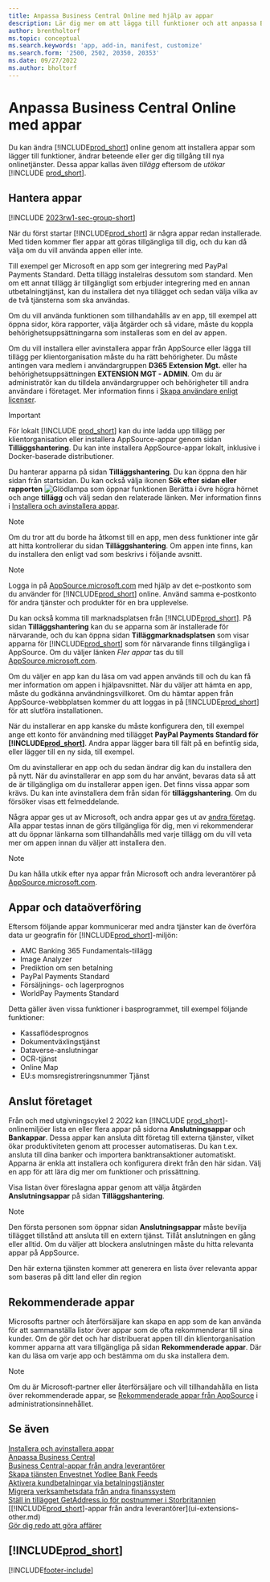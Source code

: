 ```yaml
---
title: Anpassa Business Central Online med hjälp av appar
description: Lär dig mer om att lägga till funktioner och att anpassa Business Central genom att installera appar i den här artikeln.
author: brentholtorf
ms.topic: conceptual
ms.search.keywords: 'app, add-in, manifest, customize'
ms.search.form: '2500, 2502, 20350, 20353'
ms.date: 09/27/2022
ms.author: bholtorf
---
```

# Anpassa Business Central Online med appar

Du kan ändra [!INCLUDE[prod_short](includes/prod_short.md)] online genom att installera appar som lägger till funktioner, ändrar beteende eller ger dig tillgång till nya onlinetjänster. Dessa appar kallas även *tillägg* eftersom de *utökar* [!INCLUDE [prod_short](includes/prod_short.md)].

## Hantera appar

[!INCLUDE [2023rw1-sec-group-short](includes/2023rw1-sec-group-short.md)]

När du först startar [!INCLUDE[prod_short](includes/prod_short.md)] är några appar redan installerade. Med tiden kommer fler appar att göras tillgängliga till dig, och du kan då välja om du vill använda appen eller inte.

Till exempel ger Microsoft en app som ger integrering med PayPal Payments Standard. Detta tillägg instalelras dessutom som standard. Men om ett annat tillägg är tillgängligt som erbjuder integrering med en annan utbetalningtjänst, kan du installera det nya tillägget och sedan välja vilka av de två tjänsterna som ska användas.  

Om du vill använda funktionen som tillhandahålls av en app, till exempel att öppna sidor, köra rapporter, välja åtgärder och så vidare, måste du koppla behörighetsuppsättningarna som installeras som en del av appen.

Om du vill installera eller avinstallera appar från AppSource eller lägga till tillägg per klientorganisation måste du ha rätt behörigheter. Du måste antingen vara medlem i användargruppen **D365 Extension Mgt.** eller ha behörighetsuppsättningen **EXTENSION MGT - ADMIN**. Om du är administratör kan du tilldela användargrupper och behörigheter till andra användare i företaget. Mer information finns i [Skapa användare enligt licenser](ui-how-users-permissions.md).  

> [!IMPORTANT]  
> För lokalt [!INCLUDE [prod_short](includes/prod_short.md)] kan du inte ladda upp tillägg per klientorganisation eller installera AppSource-appar genom sidan **Tilläggshantering**. Du kan inte installera AppSource-appar lokalt, inklusive i Docker-baserade distributioner.

Du hanterar apparna på sidan **Tilläggshantering**. Du kan öppna den här sidan från startsidan. Du kan också välja ikonen **Sök efter sidan eller rapporten** ![Glödlampa som öppnar funktionen Berätta](media/ui-search/search_small.png "Berätta vad du vill göra") i övre högra hörnet och ange **tillägg** och välj sedan den relaterade länken. Mer information finns i [Installera och avinstallera appar](ui-extensions-install-uninstall.md).

> [!NOTE]  
> Om du tror att du borde ha åtkomst till en app, men dess funktioner inte går att hitta kontrollerar du sidan **Tilläggshantering**. Om appen inte finns, kan du installera den enligt vad som beskrivs i följande avsnitt.  

> [!NOTE]  
> Logga in på [AppSource.microsoft.com](https://appsource.microsoft.com/) med hjälp av det e-postkonto som du använder för [!INCLUDE[prod_short](includes/prod_short.md)] online. Använd samma e-postkonto för andra tjänster och produkter för en bra upplevelse.  

Du kan också komma till marknadsplatsen från [!INCLUDE[prod_short](includes/prod_short.md)]. På sidan **Tilläggshantering** kan du se apparna som är installerade för närvarande, och du kan öppna sidan **Tilläggmarknadsplatsen** som visar apparna för [!INCLUDE[prod_short](includes/prod_short.md)] som för närvarande finns tillgängliga i AppSource. Om du väljer länken *Fler appar* tas du till [AppSource.microsoft.com](https://appsource.microsoft.com/marketplace/apps?product=dynamics-365%3Bdynamics-365-business-central&page=1).  

Om du väljer en app kan du läsa om vad appen används till och du kan få mer information om appen i hjälpavsnittet. När du väljer att hämta en app, måste du godkänna användningsvillkoret. Om du hämtar appen från AppSource-webbplatsen kommer du att loggas in på [!INCLUDE[prod_short](includes/prod_short.md)] för att slutföra installationen.  

När du installerar en app kanske du måste konfigurera den, till exempel ange ett konto för användning med tillägget **PayPal Payments Standard för [!INCLUDE[prod_short](includes/prod_short.md)]**.
Andra appar lägger bara till fält på en befintlig sida, eller lägger till en ny sida, till exempel.   

Om du avinstallerar en app och du sedan ändrar dig kan du installera den på nytt. När du avinstallerar en app som du har använt, bevaras data så att de är tillgängliga om du installerar appen igen. Det finns vissa appar som krävs. Du kan inte avinstallera dem från sidan för **tilläggshantering**. Om du försöker visas ett felmeddelande.  

Några appar ges ut av Microsoft, och andra appar ges ut av [andra företag](ui-extensions-other.md). Alla appar testas innan de görs tillgängliga för dig, men vi rekommenderar att du öppnar länkarna som tillhandahålls med varje tillägg om du vill veta mer om appen innan du väljer att installera den.  

> [!NOTE]  
> Du kan hålla utkik efter nya appar från Microsoft och andra leverantörer på [AppSource.microsoft.com](https://appsource.microsoft.com/marketplace/apps?product=dynamics-365%3Bdynamics-365-business-central&page=1).

## Appar och dataöverföring

Eftersom följande appar kommunicerar med andra tjänster kan de överföra data ur geografin för [!INCLUDE[prod_short](includes/prod_short.md)]-miljön:

* AMC Banking 365 Fundamentals-tillägg
* Image Analyzer
* Prediktion om sen betalning
* PayPal Payments Standard
* Försäljnings- och lagerprognos
* WorldPay Payments Standard

Detta gäller även vissa funktioner i basprogrammet, till exempel följande funktioner:

* Kassaflödesprognos
* Dokumentväxlingstjänst
* Dataverse-anslutningar
* OCR-tjänst
* Online Map
* EU:s momsregistreringsnummer Tjänst

## Anslut företaget

Från och med utgivningscykel 2 2022 kan [!INCLUDE [prod_short](includes/prod_short.md)]-onlinemiljöer lista en eller flera appar på sidorna **Anslutningsappar** och **Bankappar**. Dessa appar kan ansluta ditt företag till externa tjänster, vilket ökar produktiviteten genom att processer automatiseras. Du kan t.ex. ansluta till dina banker och importera banktransaktioner automatiskt. Apparna är enkla att installera och konfigurera direkt från den här sidan. Välj en app för att lära dig mer om funktioner och prissättning.  

Visa listan över föreslagna appar genom att välja åtgärden **Anslutningsappar** på sidan **Tilläggshantering**.  

> [!NOTE]
> Den första personen som öppnar sidan **Anslutningsappar** måste bevilja tillägget tillstånd att ansluta till en extern tjänst. Tillåt anslutningen en gång eller alltid. Om du väljer att blockera anslutningen måste du hitta relevanta appar på AppSource.

Den här externa tjänsten kommer att generera en lista över relevanta appar som baseras på ditt land eller din region

## Rekommenderade appar

Microsofts partner och återförsäljare kan skapa en app som de kan använda för att sammanställa listor över appar som de ofta rekommenderar till sina kunder. Om de gör det och har distribuerat appen till din klientorganisation kommer apparna att vara tillgängliga på sidan **Rekommenderade appar**. Där kan du läsa om varje app och bestämma om du ska installera dem.

> [!NOTE]
> Om du är Microsoft-partner eller återförsäljare och vill tillhandahålla en lista över rekommenderade appar, se [Rekommenderade appar från AppSource](/dynamics365/business-central/dev-itpro/administration/recommend-apps) i administrationsinnehållet.

## Se även

[Installera och avinstallera appar](ui-extensions-install-uninstall.md)  
[Anpassa Business Central](ui-customizing-overview.md)  
[Business Central-appar från andra leverantörer](ui-extensions-other.md)  
[Skapa tjänsten Envestnet Yodlee Bank Feeds](bank-how-setup-bank-statement-service.md)  
[Aktivera kundbetalningar via betalningstjänster](sales-how-enable-payment-service-extensions.md)  
[Migrera verksamhetsdata från andra finanssystem](across-import-data-configuration-packages.md)  
[Ställ in tillägget GetAddress.io för postnummer i Storbritannien](LocalFunctionality/UnitedKingdom/uk-setup-postal-code-service.md)  
[[!INCLUDE[prod_short](includes/prod_short.md)]-appar från andra leverantörer](ui-extensions-other.md)  
[Gör dig redo att göra affärer](ui-get-ready-business.md)  

## [!INCLUDE[prod_short](includes/free_trial_md.md)]  


[!INCLUDE[footer-include](includes/footer-banner.md)]
